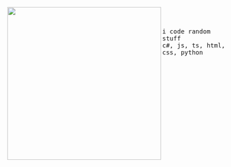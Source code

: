 <p float="left">
 <img src="https://i.chzbgr.com/full/7803620096/h63D44219/awesome-gengar-vs-misdreavus-gif" width="350" align="left">
  <span style="margin-left: 10px;"><p float="left">
    <samp>
      <br>
      <br>
      <br>
      i code random stuff
      <br>
      c#, js, ts, html, css, python
      <br>
      <br>
    </samp>
  </p></span>
</p>
